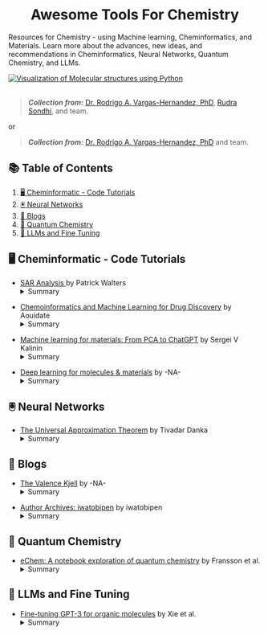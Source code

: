 <h1 align="center">
  Awesome Tools For Chemistry 
</h1>


Resources for Chemistry - using Machine learning, Cheminformatics, and Materials. Learn more about the advances, new ideas, and recommendations in Cheminformatics, Neural Networks, Quantum Chemistry, and LLMs.


<a href="https://github.com/janosh/tikz/tree/main/assets/normalizing-flow](https://github.com/RodrigoAVargasHdz/CHEM-4PB3">
   <picture>
      <source media="(prefers-color-scheme: dark)"">
      <img alt=" Visualization of Molecular structures using Python" src="https://iwatobipen.files.wordpress.com/2023/09/image.png">
   </picture>
</a>

<br>
<br>

> **_Collection from:_**  [Dr. Rodrigo A. Vargas-Hernandez, PhD](https://www.linkedin.com/in/rodrigo-a-vargas-hernandez-591368141/?originalSubdomain=ca), [Rudra Sondhi](https://www.linkedin.com/in/rudra-sondhi/), and team. <br>

or <br>

> **_Collection from:_**  [Dr. Rodrigo A. Vargas-Hernandez, PhD](https://www.linkedin.com/in/rodrigo-a-vargas-hernandez-591368141/?originalSubdomain=ca) and team. <br>

## 📚 Table of Contents
1. [🖥️ Cheminformatic - Code Tutorials](#-cheminformatic---code-tutorials)
1. [🖲️ Neural Networks](#-neural-networks)
1. [📄 Blogs](#-blogs)
1. [🧪 Quantum Chemistry](#-quantum-chemistry)
1. [📓 LLMs and Fine Tuning](#-llms-and-fine-tuning)

## 🖥️ Cheminformatic - Code Tutorials

- [SAR Analysis ](https://twitter.com/wpwalters/status/1706315441973387465?s=12&t=EUIAqM_xR5pqivbEIKnehA) by Patrick Walters <br>
  <details>
  <summary>Summary</summary>
  Two new Jupyter notebooks on Matched Molecular Pairs and Matched Molecular Series have been added to enrich the SAR (Structure-Activity Relationship) Analysis educational resource.
</details>


- [Chemoinformatics and Machine Learning for Drug Discovery](https://github.com/Aouidate/Chemoinformatics-tutos/tree/master) by Aouidate <br>
  <details>
  <summary>Summary</summary>
  A compilation of tutorials on chemoinformatics and machine learning for drug discovery, featuring hands-on Jupyter notebooks.
</details>

- [Machine learning for materials: From PCA to ChatGPT](https://github.com/SergeiVKalinin/MSE_Fall2023) by Sergei V Kalinin<br>
  <details>
  <summary>Summary</summary>
  A course on Machine Learning in Materials Science, covering topics from basic ML (Machine Learning) methods to real-world applications in materials and process optimization.
</details>


- [Deep learning for molecules & materials](https://dmol.pub/index.html) by -NA- <br>
  <details>
  <summary>Summary</summary>
  A resource that delves into the integration of deep learning techniques with chemistry and materials science, featuring practical examples and foundational machine learning concepts.
</details>


## 🖲️ Neural Networks

- [The Universal Approximation Theorem](https://twitter.com/tivadardanka/status/1701906107965530457?s=12&t=EUIAqM_xR5pqivbEIKnehA) by Tivadar Danka <br>
  <details>
  <summary>Summary</summary>
  The text explores the effectiveness of neural networks, attributing their success to their architecture, adaptability, and learning algorithms across various fields.
</details>


## 📄 Blogs

- [The Valence Kjell](https://www.valencekjell.com/) by -NA- <br>
  <details>
  <summary>Summary</summary>
  A platform that explores the intersections of cheminformatics, machine learning, and quantum chemistry, covering areas such as prediction intervals, molecular visualization, and chiral information.
</details>


- [Author Archives: iwatobipen](https://iwatobipen.wordpress.com/author/iwatobipen/) by iwatobipen <br>
  <details>
  <summary>Summary</summary>
  A blog that delves into various aspects of chemoinformatics and machine learning, discussing topics like Knime node development, RDKit, and molecular dynamics.
</details>


## 🧪 Quantum Chemistry

- [eChem: A notebook exploration of quantum chemistry](https://chemrxiv.org/engage/chemrxiv/article-details/62d1764827b1e447bb3c47b1) by Fransson et al. <br>
  <details>
  <summary>Summary</summary>
  The eChem project focuses on the underlying theory of computational chemistry, including molecular modeling and visualization, as well as workflows for simulating embedded molecular systems.
</details>


## 📓 LLMs and Fine Tuning

- [Fine-tuning GPT-3 for organic molecules](https://chemrxiv.org/engage/chemrxiv/article-details/64e4dba0dd1a73847f4dc904) by Xie et al. <br>
  <details>
  <summary>Summary</summary>
  The study evaluates the effectiveness of fine-tuning GPT-3 for predicting electronic and functional properties of organic molecules, focusing on the model's resilience to information loss and noise.
</details>










